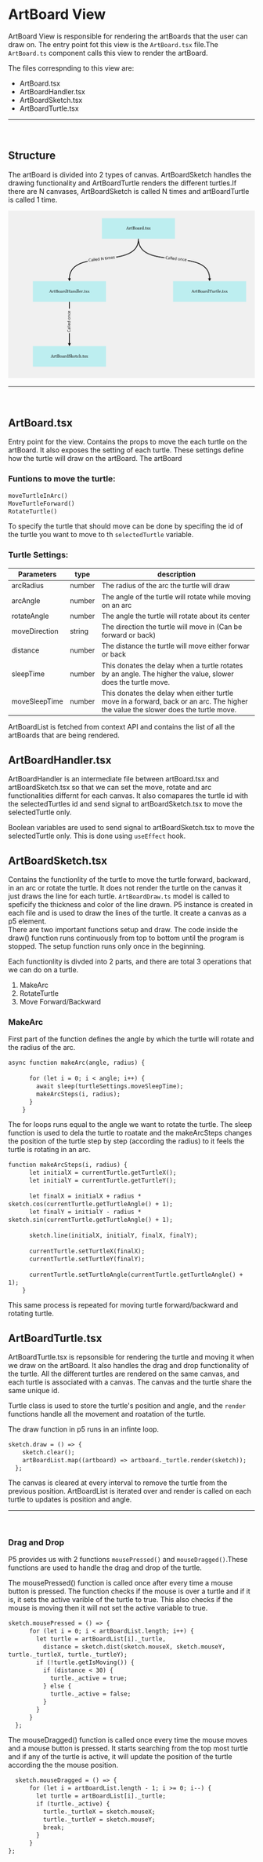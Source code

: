 # ArtBoard View

ArtBoard View is responsible for rendering the artBoards that the user can draw on. The entry point fot this view is the `ArtBoard.tsx` file.The `ArtBoard.ts` component calls this view to render the artBoard.<br />

The files correspnding to this view are:
<ul>
<li> ArtBoard.tsx
<li> ArtBoardHandler.tsx
<li> ArtBoardSketch.tsx
<li> ArtBoardTurtle.tsx
</ul>

---
&nbsp;
## Structure
The artBoard is divided into 2 types of canvas. ArtBoardSketch handles the drawing functionality and ArtBoardTurtle renders the different turtles.If there are N canvases, ArtBoardSketch is called N times and artBoardTurtle is called 1 time. <br />

![](../../../docs/img/artBoardOverview.png) 

---
&nbsp;
## ArtBoard.tsx
Entry point for the view. Contains the props to move the each turtle on the artBoard. It also exposes the setting of each turtle. These settings define how the turtle will draw on the artBoard. The artBoard 

### Funtions to move the turtle: 

```
moveTurtleInArc()
MoveTurtleForward()
RotateTurtle()
```

To specify the turtle that should move can be done by specifing the id of the turtle you want to move to th `selectedTurtle` variable.

### Turtle Settings:

Parameters | type | description
--- | --- | ---
arcRadius | number | The radius of the arc the turtle will draw
arcAngle | number | The angle of the turtle will rotate while moving on an arc
rotateAngle | number | The angle the turtle will rotate about its center
moveDirection | string | The direction the turtle will move in (Can be forward or back)
distance | number | The distance the turtle will move either forwar or back
sleepTime | number | This donates the delay when a turtle rotates by an angle. The higher the value, slower does the turtle move.
moveSleepTime | number | This donates the delay when either turtle move in a forward, back or an arc. The higher the value the slower does the turtle move.

ArtBoardList is fetched from context API and contains the list of all the artBoards that are being rendered.

## ArtBoardHandler.tsx
ArtBoardHandler is an intermediate file between artBoard.tsx and artBoardSketch.tsx so that we can set the move, rotate and arc functionalities differnt for each canvas. It also comapares the turtle id with the selectedTurtles id and send signal to artBoardSketch.tsx to move the selectedTurtle only. <br />

Boolean variables are used to send signal to artBoardSketch.tsx to move the selectedTurtle only. This is done using `useEffect` hook.

## ArtBoardSketch.tsx

Contains the functionlity of the turtle to move the turtle forward, backward, in an arc or rotate the turtle. It does not render the turtle on the canvas it just draws the line for each turtle. `ArtBoardDraw.ts` model is called to speficify the thickness and color of the line drawn.
P5 instance is created in each file and is used to draw the lines of the turtle. It create a canvas as a p5 element.<br /> There are two important functions setup and draw. The code inside the draw() function runs continuously from top to bottom until the program is stopped. The setup function runs only once in the beginning.

Each functionlity is divded into 2 parts, and there are total 3 operations that we can do on a turtle.

<ol>
<li> MakeArc
<li> RotateTurtle 
<li> Move Forward/Backward
</ol>

### MakeArc
First part of the function defines the angle by which the turtle will rotate and the radius of the arc.
```
async function makeArc(angle, radius) {

      for (let i = 0; i < angle; i++) {
        await sleep(turtleSettings.moveSleepTime);
        makeArcSteps(i, radius);
      }
    }
```

The for loops runs equal to the angle we want to rotate the turtle. The sleep function is used to dela the turtle to roatate and the makeArcSteps changes the position of the turtle step by step (according the radius) to it feels the turtle is rotating in an arc.
```
function makeArcSteps(i, radius) {
      let initialX = currentTurtle.getTurtleX();
      let initialY = currentTurtle.getTurtleY();

      let finalX = initialX + radius * sketch.cos(currentTurtle.getTurtleAngle() + 1);
      let finalY = initialY - radius * sketch.sin(currentTurtle.getTurtleAngle() + 1);

      sketch.line(initialX, initialY, finalX, finalY);

      currentTurtle.setTurtleX(finalX);
      currentTurtle.setTurtleY(finalY);

      currentTurtle.setTurtleAngle(currentTurtle.getTurtleAngle() + 1);
    }
```

This same process is repeated for moving turtle forward/backward and rotating turtle.


## ArtBoardTurtle.tsx
ArtBoardTurtle.tsx is repsonsible for rendering the turtle and moving it when we draw on the artBoard. It also handles the drag and drop functionality of the turtle. All the different turtles are rendered on the same canvas, and each turtle is associated with a canvas. The canvas and the turtle share the same unique id.

Turtle class is used to store the turtle's position and angle, and the `render` functions handle all the movement and roatation of the turtle.

The draw function in p5 runs in an infinte loop.
```
sketch.draw = () => {
    sketch.clear();
    artBoardList.map((artboard) => artboard._turtle.render(sketch));
  };
```
The canvas is cleared at every interval to remove the turtle from the previous position. ArtBoardList is iterated over and render is called on each turtle to updates is position and angle.

---
&nbsp;
### Drag and Drop
P5 provides us with 2 functions `mousePressed()` and `mouseDragged()`.These functions are used to handle the drag and drop of the turtle.

The mousePressed() function is called once after every time a mouse button is pressed. The function checks if the mouse is over a turtle and if it is, it sets the active varible of the turtle to true. This also checks if the mouse is moving then it will not set the active variable to true.<br/>
```
sketch.mousePressed = () => {
      for (let i = 0; i < artBoardList.length; i++) {
        let turtle = artBoardList[i]._turtle,
          distance = sketch.dist(sketch.mouseX, sketch.mouseY, turtle._turtleX, turtle._turtleY);
        if (!turtle.getIsMoving()) {
          if (distance < 30) {
            turtle._active = true;
          } else {
            turtle._active = false;
          }
        }
      }
  };
```
The mouseDragged() function is called once every time the mouse moves and a mouse button is pressed. It starts searching from the top most turtle and if any of the turtle is active, it will update the position of the turtle according the the mouse position.<br/>
```
  sketch.mouseDragged = () => {
      for (let i = artBoardList.length - 1; i >= 0; i--) {
        let turtle = artBoardList[i]._turtle;
        if (turtle._active) {
          turtle._turtleX = sketch.mouseX;
          turtle._turtleY = sketch.mouseY;
          break;
        }
      }
};
```